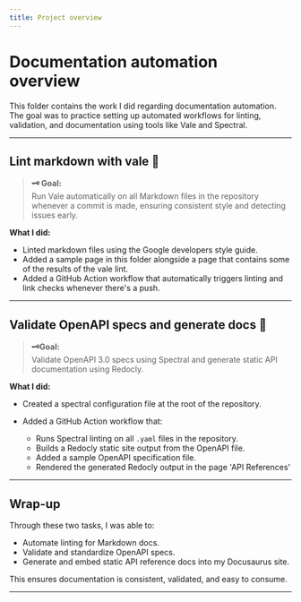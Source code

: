 ```yaml
---
title: Project overview
---
```

# Documentation automation overview

This folder contains the work I did regarding documentation automation. The goal was to practice setting up automated workflows for linting, validation, and documentation using tools like Vale and Spectral.

---

## Lint markdown with vale 🚀

> **🗝️ Goal:**  
Run Vale automatically on all Markdown files in the repository whenever a commit is made, ensuring consistent style and detecting issues early.

**What I did:**

* Linted markdown files using the Google developers style guide. 
* Added a sample page in this folder alongside a page that contains some of the results of the vale lint. 
* Added a GitHub Action workflow that automatically triggers linting and link checks whenever there's a push. 

---

## Validate OpenAPI specs and generate docs 🔗

> **🗝️Goal:**  
Validate OpenAPI 3.0 specs using Spectral and generate static API documentation using Redocly.


**What I did:**

* Created a spectral configuration file at the root of the repository.
* Added a GitHub Action workflow that:

  * Runs Spectral linting on all `.yaml` files in the repository.
  * Builds a Redocly static site output from the OpenAPI file.
  * Added a sample OpenAPI specification file.
  * Rendered the generated Redocly output in the page 'API References'


---

## Wrap-up

Through these two tasks, I was able to:

* Automate linting for Markdown docs.
* Validate and standardize OpenAPI specs.
* Generate and embed static API reference docs into my Docusaurus site.

This ensures documentation is consistent, validated, and easy to consume.

---
